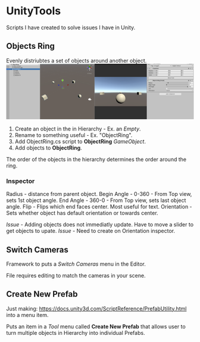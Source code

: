 # UnityTools
Scripts I have created to solve issues I have in Unity. 

## Objects Ring
Evenly distriubtes a set of objects around another object.
![Object Ring](/images/ObjectRing.png)

1) Create an object in the in Hierarchy - Ex. an *Empty*.  
2) Rename to something useful - Ex. "ObjectRing".
3) Add ObjectRing.cs script to **ObjectRing** *GameObject*.
4) Add objects to **ObjectRing**.

The order of the objects in the hierarchy determines the order around the ring.

### Inspector
Radius - distance from parent object.
Begin Angle - 0-360 - From Top view, sets 1st object angle.
End Angle - 360-0 - From Top view, sets last object angle.
Flip - Flips which end faces center. Most useful for text. 
Orientation - Sets whether object has default orientation or towards center.

*Issue* - Adding objects does not immediatly update. Have to move a slider to get objects to upate.
*Issue* - Need to create on Orientation inspector.

## Switch Cameras
Framework to puts a *Switch Cameras* menu in the Editor.

File requires editing to match the cameras in your scene. 

## Create New Prefab
Just making: https://docs.unity3d.com/ScriptReference/PrefabUtility.html into a menu item.

Puts an item in a *Tool* menu called **Create New Prefab** that allows user to turn multiple objects in Hierarchy into individual Prefabs. 






